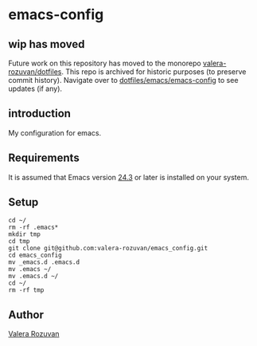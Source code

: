 # emacs-config

## wip has moved

Future work on this repository has moved to the monorepo [valera-rozuvan/dotfiles](https://github.com/valera-rozuvan/dotfiles). This repo is archived for historic purposes (to preserve commit history). Navigate over to [dotfiles/emacs/emacs-config](https://github.com/valera-rozuvan/dotfiles/tree/main/emacs/emacs-config) to see updates (if any).

## introduction

My configuration for emacs.

Requirements
------------

It is assumed that Emacs version [24.3](http://lists.gnu.org/archive/html/info-gnu-emacs/2013-03/msg00001.html) or later is installed on your system.

Setup
-----

    cd ~/
    rm -rf .emacs*
    mkdir tmp
    cd tmp
    git clone git@github.com:valera-rozuvan/emacs_config.git
    cd emacs_config
    mv _emacs.d .emacs.d
    mv .emacs ~/
    mv .emacs.d ~/
    cd ~/
    rm -rf tmp

Author
------

[Valera Rozuvan](http://valera.rozuvan.net)
